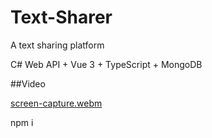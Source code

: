 # Text-Sharer
A text sharing platform

C# Web API + Vue 3 + TypeScript + MongoDB

##Video

[screen-capture.webm](https://user-images.githubusercontent.com/4294069/200044047-f807e5fe-ccac-4004-9006-2320fb52a949.webm)

npm i
